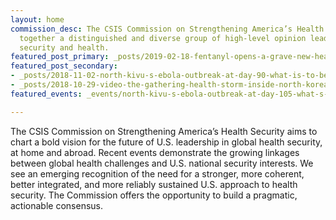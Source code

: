 ```yaml
---
layout: home
commission_desc: The CSIS Commission on Strengthening America’s Health Security brings
  together a distinguished and diverse group of high-level opinion leaders who bridge
  security and health.
featured_post_primary: _posts/2019-02-18-fentanyl-opens-a-grave-new-health-security-threat-synthetic-opioids.md
featured_post_secondary:
- _posts/2018-11-02-north-kivu-s-ebola-outbreak-at-day-90-what-is-to-be-done.md
- _posts/2018-10-29-video-the-gathering-health-storm-inside-north-korea.md
featured_events: _events/north-kivu-s-ebola-outbreak-at-day-105-what-s-next.md

---
```

The CSIS Commission on Strengthening America’s Health Security aims to chart a bold vision for the future of U.S. leadership in global health security, at home and abroad. Recent events demonstrate the growing linkages between global health challenges and U.S. national security interests. We see an emerging recognition of the need for a stronger, more coherent, better integrated, and more reliably sustained U.S. approach to health security. The Commission offers the opportunity to build a pragmatic, actionable consensus.